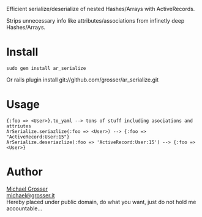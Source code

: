 Efficient serialize/deserialize of nested Hashes/Arrays with ActiveRecords.

Strips unnecessary info like attributes/associations from infinetly deep Hashes/Arrays.

Install
=======
    sudo gem install ar_serialize
Or
    rails plugin install git://github.com/grosser/ar_serialize.git

Usage
=====

    {:foo => <User>}.to_yaml --> tons of stuff including asociations and attriutes
    ArSerialize.seriazlize(:foo => <User>) --> {:foo => "ActiveRecord:User:15"}
    ArSerialize.deseriazlize(:foo => 'ActiveRecord:User:15') --> {:foo => <User>}


Author
======
[Michael Grosser](http://grosser.it)<br/>
michael@grosser.it<br/>
Hereby placed under public domain, do what you want, just do not hold me accountable...
